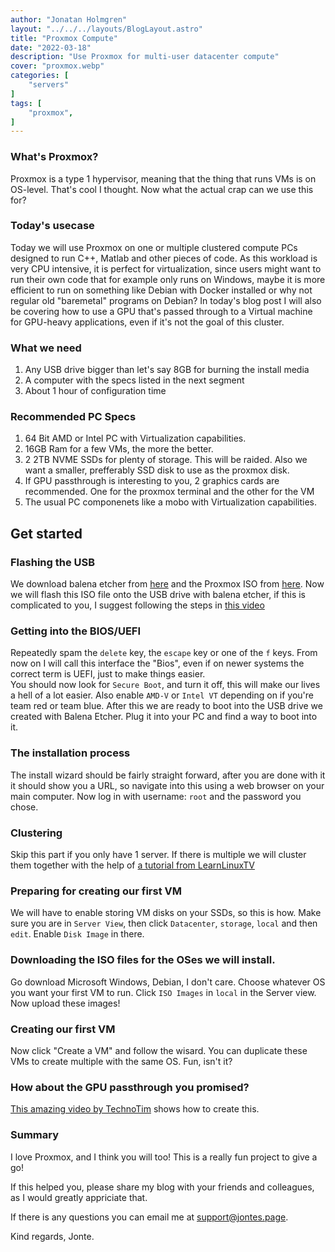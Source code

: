 ```yaml
---
author: "Jonatan Holmgren"
layout: "../../../layouts/BlogLayout.astro"
title: "Proxmox Compute"
date: "2022-03-18"
description: "Use Proxmox for multi-user datacenter compute"
cover: "proxmox.webp"
categories: [
    "servers"
]
tags: [
    "proxmox",
]
---
```

### What's Proxmox?
Proxmox is a type 1 hypervisor, meaning that the thing that runs VMs is on OS-level. That's cool I thought. Now what the actual crap can we use this for?

### Today's usecase
Today we will use Proxmox on one or multiple clustered compute PCs designed to run C++, Matlab and other pieces of code. As this workload is very CPU intensive, it is perfect for virtualization, since users might want to run their own code that for example only runs on Windows, maybe it is more efficient to run on something like Debian with Docker installed or why not regular old "baremetal" programs on Debian? In today's blog post I will also be covering how to use a GPU that's passed through to a Virtual machine for GPU-heavy applications, even if it's not the goal of this cluster.

### What we need
1. Any USB drive bigger than let's say 8GB for burning the install media
2. A computer with the specs listed in the next segment
3. About 1 hour of configuration time

### Recommended PC Specs
1. 64 Bit AMD or Intel PC with Virtualization capabilities.
2. 16GB Ram for a few VMs, the more the better.
3. 2 2TB NVME SSDs for plenty of storage. This will be raided. Also we want a smaller, prefferably SSD disk to use as the proxmox disk.
4. If GPU passthrough is interesting to you, 2 graphics cards are recommended. One for the proxmox terminal and the other for the VM
5. The usual PC componenets like a mobo with Virtualization capabilities.
  
## Get started

### Flashing the USB 
We download balena etcher from [here](https://www.balena.io/etcher/) and the Proxmox ISO from [here](https://www.proxmox.com/en/downloads). Now we will flash this ISO file onto the USB drive with balena etcher, if this is complicated to you, I suggest following the steps in [this video](https://www.youtube.com/watch?v=__YyFBRvj3o)

### Getting into the BIOS/UEFI
Repeatedly spam the `delete` key, the `escape` key or one of the `f` keys. From now on I will call this interface the "Bios", even if on newer systems the correct term is UEFI, just to make things easier.  
You should now look for `Secure Boot`, and turn it off, this will make our lives a hell of a lot easier. Also enable `AMD-V` or `Intel VT` depending on if you're team red or team blue. After this we are ready to boot into the USB drive we created with Balena Etcher. Plug it into your PC and find a way to boot into it.

### The installation process
The install wizard should be fairly straight forward, after you are done with it it should show you a URL, so navigate into this using a web browser on your main computer. Now log in with username: `root` and the password you chose.

### Clustering
Skip this part if you only have 1 server.
If there is multiple we will cluster them together with the help of [a tutorial from LearnLinuxTV](https://www.youtube.com/watch?v=QWyLilz1RqU)

### Preparing for creating our first VM
We will have to enable storing VM disks on your SSDs, so this is how. 
Make sure you are in `Server View`, then click `Datacenter`, `storage`, `local` and then `edit`. Enable `Disk Image` in there.

### Downloading the ISO files for the OSes we will install.
Go download Microsoft Windows, Debian, I don't care. Choose whatever OS you want your first VM to run.
Click `ISO Images` in `local` in the Server view. Now upload these images!

### Creating our first VM
Now click "Create a VM" and follow the wisard. You can duplicate these VMs to create multiple with the same OS. Fun, isn't it?

### How about the GPU passthrough you promised?
[This amazing video by TechnoTim](https://www.youtube.com/watch?v=fgx3NMk6F54) shows how to create this.

### Summary
I love Proxmox, and I think you will too! This is a really fun project to give a go!

If this helped you, please share my blog with your friends and colleagues, as I would greatly appriciate that.

If there is any questions you can email me at [support@jontes.page](mailto:support@jontes.page).

Kind regards, Jonte.